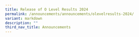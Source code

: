 ```yaml
---
title: Release of O Level Results 2024
permalink: /announcements/announcements/olevelresults-2024/
variant: markdown
description: ""
third_nav_title: Announcements
---
```

